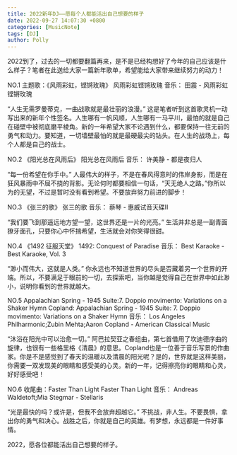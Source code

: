 ```yaml
---
title: 2022新年DJ——愿每个人都能活出自己想要的样子
date: 2022-09-27 14:07:30 +0800
categories: [MusicNote]
tags: [DJ]
author: Polly
---
```







2022到了，过去的一切都要翻篇再来，是不是已经构想好了今年的自己应该是什么样子？笔者在此送给大家一篇新年歌单，希望能给大家带来继续努力的动力！

NO.1    主题歌：《风雨彩虹，铿锵玫瑰》
风雨彩虹铿锵玫瑰
音乐：
田震 - 风雨彩虹铿锵玫瑰

“人生无需罗曼蒂克，一曲战歌就是最壮丽的浪漫。”
这是笔者听到这首歌灵机一动写出来的新年个性签名。人生哪有一帆风顺，人生哪有一马平川，最怕的就是自己在碰壁中被彻底磨平棱角。新的一年希望大家不论遇到什么，都要保持一往无前的勇气和动力。要知道，一切墙壁最怕的就是最硬最尖的钻头。在人生的战场上，每个人都是自己的战士。

NO.2  《阳光总在风雨后》
阳光总在风雨后
音乐：
许美静 - 都是夜归人

“每一份希望在你手中。”
人最伟大的样子，不是在春风得意时的伟岸身影，而是在狂风暴雨中不屈不挠的背影。无论何时都要相信一句话，“天无绝人之路。”你所以为的无望，不过是暂时没有看到希望。不要放弃努力前进的脚步！

NO.3  《张三的歌》
张三的歌
音乐：
蔡琴 - 惠威试音天碟Ⅱ

“我们要飞到那遥远地方望一望，这世界还是一片的光亮。”
生活并非总是一副青面獠牙面孔，只要你心中怀揣希望，生活就会对你笑得很甜。

NO.4   《1492 征服天堂》
1492: Conquest of Paradise
音乐：
Best Karaoke - Best Karaoke, Vol. 3

“渺小而伟大，这就是人类。”
你永远也不知道世界的尽头是否藏着另一个世界的开端。所以，不要满足于眼前的一切，去探索吧，当你越是觉得自己在世界中如此渺小，说明你看到的世界就越大。

NO.5  Appalachian Spring - 1945 Suite:7. Doppio movimento: Variations on a Shaker Hymn
Copland: Appalachian Spring - 1945 Suite: 7. Doppio movimento: Variations on a Shaker Hymn
音乐：
Los Angeles Philharmonic;Zubin Mehta;Aaron Copland - American Classical Music

“沐浴在阳光中可以治愈一切。”
阿巴拉契亚之春组曲，第七首借用了坎迪德序曲的旋律，也很有一些格里格《清晨》的意思。Copland也是一位善于音乐写景的作曲家。你是不是感觉到了春天的温暖以及清晨的阳光呢？是的，世界就是这样美丽，你需要一双发现美的眼睛和感受美的心灵。新的一年，记得擦亮你的眼睛和心灵，好好感受吧！

NO.6    收尾曲：Faster Than Light
Faster Than Light
音乐：
Andreas Waldetoft;Mia Stegmar - Stellaris

“光是最快的吗？或许是，但我不会放弃超越它。”
不挑战，非人生。不要畏惧，拿出你的勇气和决心。战胜之后，你就是自己的英雄。有梦想，永远都是一件好事情。


2022，愿各位都能活出自己想要的样子。
